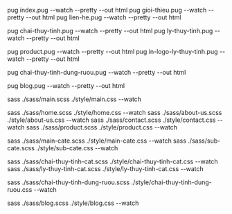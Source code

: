 <!-- - Convert to HTML - -->

pug index.pug --watch --pretty --out html
pug gioi-thieu.pug --watch --pretty --out html
pug lien-he.pug --watch --pretty --out html

pug chai-thuy-tinh.pug --watch --pretty --out html
pug ly-thuy-tinh.pug --watch --pretty --out html

pug product.pug --watch --pretty --out html
pug in-logo-ly-thuy-tinh.pug --watch --pretty --out html

pug chai-thuy-tinh-dung-ruou.pug --watch --pretty --out html

pug blog.pug --watch --pretty --out html

<!-- - Convert to CSS - -->

sass ./sass/main.scss ./style/main.css --watch

sass ./sass/home.scss ./style/home.css --watch
sass ./sass/about-us.scss ./style/about-us.css --watch
sass ./sass/contact.scss ./style/contact.css --watch
sass ./sass/product.scss ./style/product.css --watch

sass ./sass/main-cate.scss ./style/main-cate.css --watch
sass ./sass/sub-cate.scss ./style/sub-cate.css --watch

sass ./sass/chai-thuy-tinh-cat.scss ./style/chai-thuy-tinh-cat.css --watch
sass ./sass/ly-thuy-tinh-cat.scss ./style/ly-thuy-tinh-cat.css --watch

sass ./sass/chai-thuy-tinh-dung-ruou.scss ./style/chai-thuy-tinh-dung-ruou.css --watch

<!-- - Blog CSS - -->

sass ./sass/blog.scss ./style/blog.css --watch

